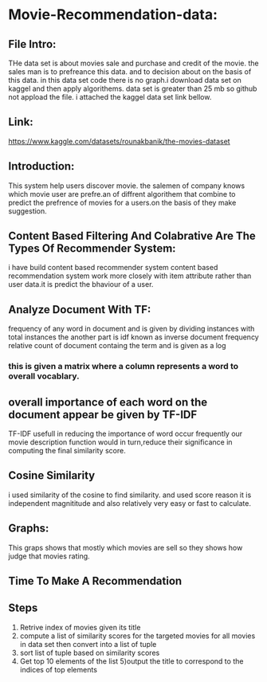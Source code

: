 # Movie-Recommendation-data:

## File Intro:

THe data set is about movies sale and purchase and credit of the movie. the sales man is to prefreance this data. and to decision about on 
the basis of this data. in this data set code there is no graph.i download data set on kaggel and then apply algorithems. data set is greater than 25 mb so github not appload 
the file. i attached the kaggel data set link bellow.

## Link:

https://www.kaggle.com/datasets/rounakbanik/the-movies-dataset

## Introduction:

This system help users discover movie. the salemen of company knows which movie user are prefre.an of diffrent algorithem that combine to
predict the prefrence of movies for a users.on the basis of they make suggestion.


## Content Based Filtering And Colabrative Are The Types Of Recommender System:

i have build content based recommender system content based recommendation system work more closely with item attribute rather than user 
data.it is predict the bhaviour of a user.


## Analyze Document With TF:

frequency of any word in document and is given by dividing instances with total instances the another part is idf known as inverse document 
frequency relative count of document containg the term and is given as a log

### this is given a matrix where a column represents a word to overall vocablary.

## overall importance of each word on the document appear be given by TF-IDF

TF-IDF usefull in reducing the importance of word occur frequently our movie description function would in turn,reduce their significance 
in computing the final similarity score.
 
## Cosine Similarity

i used similarity of the cosine to find similarity. and used score reason it is independent magnititude and also relatively very easy or fast to calculate.

## Graphs:

This graps shows that mostly which movies are sell so they shows how judge that movies rating.  

## Time To Make A Recommendation

## Steps

1) Retrive index of movies given its title
2) compute a list of similarity scores for the targeted movies for all movies in data set then convert into a list of tuple
3) sort list of tuple based on similarity scores
4) Get top 10 elements of the list
5)output the title to correspond to the indices of top elements 
